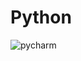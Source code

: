 # Python
![pycharm](https://user-images.githubusercontent.com/124801829/221590889-e74769a7-d662-4ae9-8393-1c7866d0ee1e.PNG)
